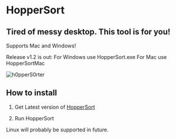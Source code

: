 # HopperSort
## Tired of messy desktop. This tool is for you!
Supports Mac and Windows!

Release v1.2 is out:
For Windows use HopperSort.exe
For Mac use HopperSortMac


![h0pperS0rter](https://github.com/kjutzn/HopperSort/assets/130908680/f4e1aec0-c32c-47da-a99c-95fe6bfbe1db)


## How to install

1. Get Latest version of [HopperSort](https://github.com/kjutzn/HopperSort/releases)

1. Run HopperSort


Linux will probably be supported in future.
